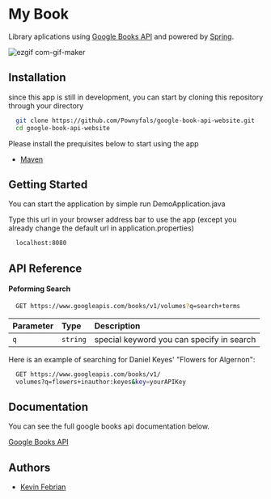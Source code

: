
# My Book

Library aplications using [Google Books API](https://developers.google.com/books) and powered by [Spring](https://spring.io/).

![ezgif com-gif-maker](https://user-images.githubusercontent.com/38776020/181439493-a5b8589d-171c-49c3-8ea2-85836f3ea536.gif)



## Installation
since this app is still in development, you can start by cloning this repository through your directory

```bash
  git clone https://github.com/Pownyfals/google-book-api-website.git
  cd google-book-api-website
```

Please install the prequisites below to start using the app
 - [Maven](https://maven.apache.org/install.html)


## Getting Started

You can start the application by simple run DemoApplication.java


Type this url in your browser address bar to use the app 
(except you already change the default url in application.properties)

```bash
  localhost:8080
```



## API Reference

#### Peforming Search

```bash
  GET https://www.googleapis.com/books/v1/volumes?q=search+terms
```

| Parameter | Type     | Description                |
| :-------- | :------- | :------------------------- |
| `q` | `string` | special keyword you can specify in search |

Here is an example of searching for Daniel Keyes' "Flowers for Algernon":
```bash
  GET https://www.googleapis.com/books/v1/
  volumes?q=flowers+inauthor:keyes&key=yourAPIKey
```




## Documentation
You can see the full google books api documentation below.

[Google Books API](https://developers.google.com/books/docs/v1/using)


## Authors

- [Kevin Febrian](https://github.com/Pownyfals)

